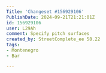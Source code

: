 ```yaml
---
Title: 'Changeset #156929106'
PublishDate: 2024-09-21T21:21:01Z
id: 156929106
user: L29Ah
comment: Specify pitch surfaces
created_by: StreetComplete_ee 58.22
tags:
- Montenegro
- Bar

---
```

